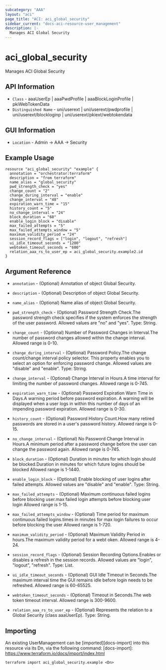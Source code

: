 ```yaml
---
subcategory: "AAA"
layout: "aci"
page_title: "ACI: aci_global_security"
sidebar_current: "docs-aci-resource-user_management"
description: |-
  Manages ACI Global Security
---
```


# aci_global_security #

Manages ACI Global Security

## API Information ##

* `Class` - aaaUserEp | aaaPwdProfile | aaaBlockLoginProfile | pkiWebTokenData
* `Distinguished Name` - uni/userext | uni/userext/pwdprofile | uni/userext/blockloginp | uni/userext/pkiext/webtokendata

## GUI Information ##

* `Location` - Admin -> AAA -> Security


## Example Usage ##

```hcl
resource "aci_global_security" "example" {
  annotation = "orchestrator:terraform"
  description = "from terraform"
  name_alias = "global_security"
  pwd_strength_check = "yes"
  change_count = "2"
  change_during_interval = "enable"
  change_interval = "48"
  expiration_warn_time = "15"
  history_count = "5"
  no_change_interval = "24"
  block_duration = "60"
  enable_login_block = "disable"
  max_failed_attempts = "5"
  max_failed_attempts_window = "5"
  maximum_validity_period = "24"
  session_record_flags = ["login", "logout", "refresh"]
  ui_idle_timeout_seconds = "1200"
  webtoken_timeout_seconds = "600"
  relation_aaa_rs_to_user_ep = aci_global_security.example2.id
}
```

## Argument Reference ##

* `annotation` - (Optional) Annotation of object Global Security.
* `description` - (Optional) Description of object Global Security.
* `name_alias` - (Optional) Name alias of object Global Security.
* `pwd_strength_check` - (Optional) Password Strength Check.The password strength check specifies if the system enforces the strength of the user password. Allowed values are "no" and "yes". Type: String.
* `change_count` - (Optional) Number of Password Changes in Interval.The number of password changes allowed within the change interval. Allowed range is 0-10.
* `change_during_interval` - (Optional) Password Policy.The change count/change interval policy selector. This property enables you to select an option for enforcing password change. Allowed values are "disable" and "enable". Type: String.
* `change_interval` - (Optional) Change Interval in Hours.A time interval for limiting the number of password changes. Allowed range is 0-745.
* `expiration_warn_time` - (Optional) Password Expiration Warn Time in Days.A warning period before password expiration.
A warning will be displayed when a user logs in within this number of days of an impending password expiration. Allowed range is 0-30.
* `history_count` - (Optional) Password History Count.How many retired passwords are stored in a user's password history. Allowed range is 0-15.
* `no_change_interval` - (Optional) No Password Change Interval in Hours.A minimum period after a password change before the user can change the password again. Allowed range is 0-745.
* `block_duration` - (Optional) Duration in minutes for which login should be blocked.Duration in minutes for which future logins should be blocked Allowed range is 1-1440.
* `enable_login_block` - (Optional) Enable blocking of user logins after failed attempts. Allowed values are "disable" and "enable". Type: String.
* `max_failed_attempts` - (Optional) Maximum continuous failed logins before blocking user.max failed login attempts before blocking user login Allowed range is 1-15.
* `max_failed_attempts_window` - (Optional) Time period for maximum continuous failed logins.times in minutes for max login failures to occur before blocking the user Allowed range is 1-720.
* `maximum_validity_period` - (Optional) Maximum Validity Period in hours.The maximum validity period for a webt oken. Allowed range is 4-24.
* `session_record_flags` - (Optional) Session Recording Options.Enables or disables a refresh in the session records. Allowed values are "login", "logout", "refresh". Type: List.
* `ui_idle_timeout_seconds` - (Optional) GUI Idle Timeout in Seconds.The maximum interval time the GUI remains idle before login needs to be refreshed. Allowed range is 60-65525.
* `webtoken_timeout_seconds` - (Optional) Timeout in Seconds.The web token timeout interval. Allowed range is 300-9600.

* `relation_aaa_rs_to_user_ep` - (Optional) Represents the relation to a Global Security (class aaaUserEp).  Type: String.

## Importing ##

An existing UserManagement can be [imported][docs-import] into this resource via its Dn, via the following command:
[docs-import]: https://www.terraform.io/docs/import/index.html


```
terraform import aci_global_security.example <Dn>
```